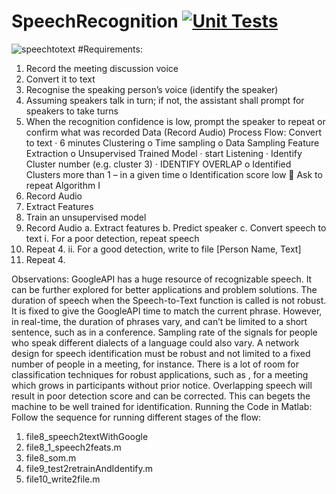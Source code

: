 # SpeechRecognition [![Unit Tests](https://github.com/h612/SpeakerIdentification/actions/workflows/unit-test.yml/badge.svg)](https://github.com/h612/SpeakerIdentification/actions/workflows/unit-test.yml)

![speechtotext](https://github.com/h612/Speech-recognition/assets/23230497/8e244794-ff24-412e-8aea-0f3bbcf27df7)
#Requirements:
1.	Record the meeting discussion voice
2.	Convert it to text
3.	Recognise the speaking person’s voice (identify the speaker)
4.	Assuming speakers talk in turn; if not, the assistant shall prompt for speakers to take turns
5.	When the recognition confidence is low, prompt the speaker to repeat or confirm what was recorded
Data (Record Audio)
Process Flow: 
Convert to text
·	6 minutes Clustering
o	Time sampling
o	Data Sampling Feature Extraction
o	Unsupervised Trained Model
·	start Listening
·	Identify Cluster number (e.g. cluster 3)
·	IDENTIFY OVERLAP
o	Identified Clusters more than 1 – in a given time
o	Identification score low
	Ask to repeat
Algorithm I
1.	Record Audio
2.	Extract Features
3.	Train an unsupervised model
4.	Record Audio
a.	Extract features
b.	Predict speaker
c.	Convert speech to text
i.	For a poor detection, repeat speech 
1. Repeat 4.
ii.	For a good detection, write to file [Person Name, Text] 
1. Repeat 4.


Observations: 
GoogleAPI has a huge resource of recognizable speech. It can be further explored for better applications and problem solutions.
The duration of speech when the Speech-to-Text function is called is not robust. It is fixed to give the GoogleAPI time to match the current phrase. However, in real-time, the duration of phrases vary, and can’t be limited to a short sentence, such as in a conference. Sampling rate of the signals for people who speak different dialects of a language could also vary.
A network design for speech identification must be robust and not limited to a fixed number of people in a meeting, for instance. There is a lot of room for classification techniques for robust applications, such as , for a meeting which grows in participants without prior notice.
Overlapping speech will result in poor detection score and can be corrected. This can begets the machine to be well trained for identification.
Running the Code in Matlab:
Follow the sequence for running different stages of the flow:
1.	file8_speech2textWithGoogle
2.	file8_1_speech2feats.m
3.	file8_som.m
4.	file9_test2retrainAndIdentify.m
5.	file10_write2file.m


